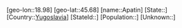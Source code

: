 ﻿---
location: [45.68,18.98]
type: City
tags:
- geo/City


SpocWebEntityId: 28840
isDeleted: false
confidential: public

---
[geo-lon::18.98]
[geo-lat::45.68]
[name::Apatin]
[State::]
[Country::[Yugoslavia](geo/Continent/Europe/Yugoslavia.md)]
[StateId::]
[Population::]
[Unknown::]

